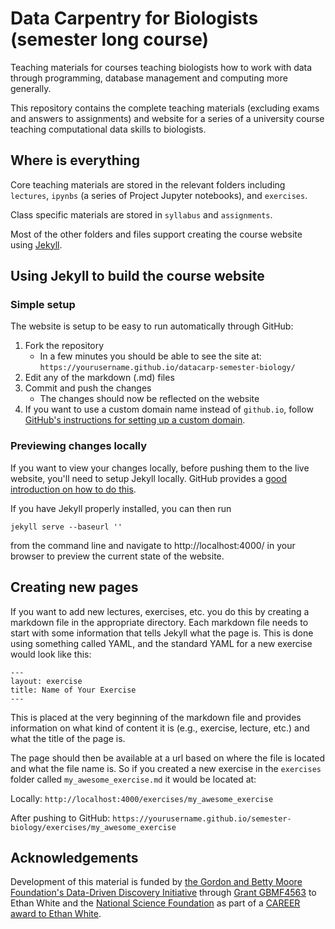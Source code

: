 # Data Carpentry for Biologists (semester long course)

Teaching materials for courses teaching biologists how to work with data through
programming, database management and computing more generally.

This repository contains the complete teaching materials (excluding exams and
answers to assignments) and website for a series of a university course teaching
computational data skills to biologists.


## Where is everything

Core teaching materials are stored in the relevant folders including `lectures`,
`ipynbs` (a series of Project Jupyter notebooks), and `exercises`.

Class specific materials are stored in `syllabus` and `assignments`.

Most of the other folders and files support creating the course website using
[Jekyll](http://jekyllrb.com/).


## Using Jekyll to build the course website

### Simple setup

The website is setup to be easy to run automatically through GitHub:

1. Fork the repository
   * In a few minutes you should be able to see the site at:
     `https://yourusername.github.io/datacarp-semester-biology/`
2. Edit any of the markdown (.md) files
3. Commit and push the changes
   * The changes should now be reflected on the website
4. If you want to use a custom domain name instead of `github.io`, follow
   [GitHub's instructions for setting up a custom domain](https://help.github.com/articles/setting-up-a-custom-domain-with-github-pages/).

### Previewing changes locally

If you want to view your changes locally, before pushing them to the live
website, you'll need to setup Jekyll locally. GitHub provides a [good
introduction on how to do this](https://help.github.com/articles/using-jekyll-with-pages/).

If you have Jekyll properly installed, you can then run

`jekyll serve --baseurl ''`

from the command line and navigate to http://localhost:4000/ in your browser to
preview the current state of the website.


## Creating new pages

If you want to add new lectures, exercises, etc. you do this by creating a
markdown file in the appropriate directory. Each markdown file needs to start
with some information that tells Jekyll what the page is. This is done using
something called YAML, and the standard YAML for a new exercise would look like
this:

```
---
layout: exercise
title: Name of Your Exercise
---
```

This is placed at the very beginning of the markdown file and provides
information on what kind of content it is (e.g., exercise, lecture, etc.) and
what the title of the page is.

The page should then be available at a url based on where the file is located
and what the file name is. So if you created a new exercise in the `exercises`
folder called `my_awesome_exercise.md` it would be located at:

Locally: `http://localhost:4000/exercises/my_awesome_exercise`

After pushing to GitHub: `https://yourusername.github.io/semester-biology/exercises/my_awesome_exercise`


## Acknowledgements

Development of this material is funded by [the Gordon and Betty Moore
Foundation's Data-Driven Discovery
Initiative](http://www.moore.org/programs/science/data-driven-discovery) through
[Grant GBMF4563](http://www.moore.org/grants/list/GBMF4563) to Ethan White and
the [National Science Foundation](http://nsf.gov/) as part of a [CAREER award to
Ethan White](http://nsf.gov/awardsearch/showAward.do?AwardNumber=0953694).
